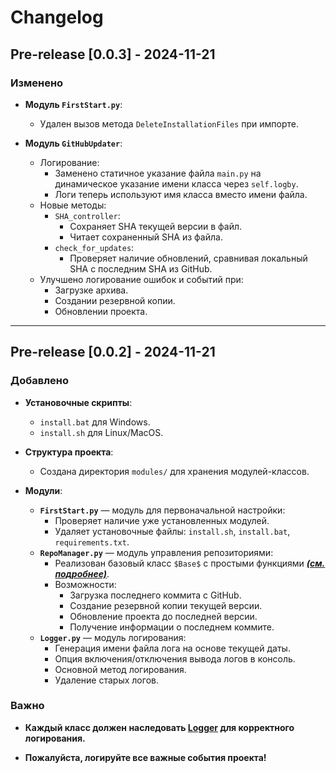 # Changelog
## Pre-release [0.0.3] - 2024-11-21
### Изменено
- **Модуль `FirstStart.py`**:
  - Удален вызов метода `DeleteInstallationFiles` при импорте.
  
- **Модуль `GitHubUpdater`**:
  - Логирование:
    - Заменено статичное указание файла `main.py` на динамическое указание имени класса через `self.logby`.
    - Логи теперь используют имя класса вместо имени файла.
  - Новые методы:
    - `SHA_controller`:
      - Сохраняет SHA текущей версии в файл.
      - Читает сохраненный SHA из файла.
    - `check_for_updates`:
      - Проверяет наличие обновлений, сравнивая локальный SHA с последним SHA из GitHub.
  - Улучшено логирование ошибок и событий при:
    - Загрузке архива.
    - Создании резервной копии.
    - Обновлении проекта.

---
## Pre-release [0.0.2] - 2024-11-21
### Добавлено
- **Установочные скрипты**:
  - `install.bat` для Windows.
  - `install.sh` для Linux/MacOS.
  
- **Структура проекта**:
  - Создана директория `modules/` для хранения модулей-классов.
  
- **Модули**:
  - **`FirstStart.py`** — модуль для первоначальной настройки:
    - Проверяет наличие уже установленных модулей.
    - Удаляет установочные файлы: `install.sh`, `install.bat`, `requirements.txt`.
  - **`RepoManager.py`** — модуль управления репозиториями:
    - Реализован базовый класс `$Base$` с простыми функциями ***[(см. подробнее)](https://github.com/MekoNix/NewProject/blob/main/modules/RepoManager.py)***.
    - Возможности:
      - Загрузка последнего коммита с GitHub.
      - Создание резервной копии текущей версии.
      - Обновление проекта до последней версии.
      - Получение информации о последнем коммите.
  - **`Logger.py`** — модуль логирования:
    - Генерация имени файла лога на основе текущей даты.
    - Опция включения/отключения вывода логов в консоль.
    - Основной метод логирования.
    - Удаление старых логов.

### Важно
- **Каждый класс должен наследовать [Logger](https://github.com/MekoNix/NewProject/blob/main/modules/Logger.py) для корректного логирования.**  
  
- **Пожалуйста, логируйте все важные события проекта!**
